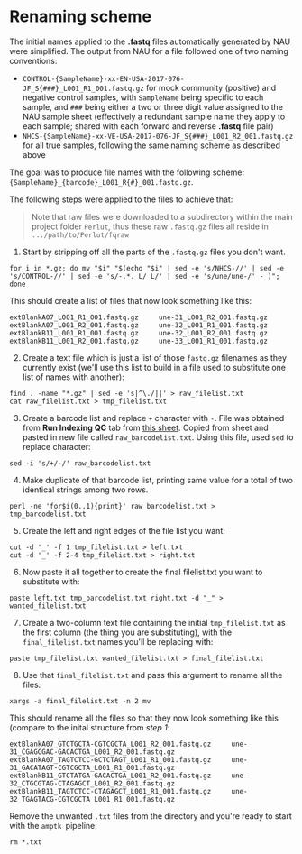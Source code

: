 # Renaming scheme

The initial names applied to the **.fastq** files automatically generated by NAU were simplified. The output from NAU for a file followed one of two naming conventions:

- `CONTROL-{SampleName}-xx-EN-USA-2017-076-JF_S{###}_L001_R1_001.fastq.gz` for mock community (positive) and negative control samples, with `SampleName` being specific to each sample, and `###` being either a two or three digit value assigned to the NAU sample sheet (effectively a redundant sample name they apply to each sample; shared with each forward and reverse **.fastq** file pair)
- `NHCS-{SampleName}-xx-VE-USA-2017-076-JF_S{###}_L001_R2_001.fastq.gz` for all true samples, following the same naming scheme as described above

The goal was to produce file names with the following scheme: `{SampleName}_{barcode}_L001_R{#}_001.fastq.gz`.

The following steps were applied to the files to achieve that:
> Note that raw files were downloaded to a subdirectory within the main project folder `Perlut`, thus these raw `.fastq.gz` files all reside in `.../path/to/Perlut/fqraw`  

1. Start by stripping off all the parts of the `.fastq.gz` files you don't want.
```
for i in *.gz; do mv "$i" "$(echo "$i" | sed -e 's/NHCS-//' | sed -e 's/CONTROL-//' | sed -e 's/-.*._L/_L/' | sed -e 's/une/une-/' - )"; done
```
This should create a list of files that now look something like this:  

```
extBlankA07_L001_R1_001.fastq.gz     une-31_L001_R2_001.fastq.gz
extBlankA07_L001_R2_001.fastq.gz     une-32_L001_R1_001.fastq.gz
extBlankB11_L001_R1_001.fastq.gz     une-32_L001_R2_001.fastq.gz
extBlankB11_L001_R2_001.fastq.gz     une-33_L001_R1_001.fastq.gz
```

2. Create a text file which is just a list of those `fastq.gz` filenames as they currently exist (we'll use this list to build in a file used to substitute one list of names with another):  
```
find . -name "*.gz" | sed -e 's|^\./||' > raw_filelist.txt
cat raw_filelist.txt > tmp_filelist.txt
```

3. Create a barcode list and replace `+` character with `-`. File was obtained from **Run Indexing QC** tab from [this sheet](https://docs.google.com/spreadsheets/d/1HM1Wlbai3aSHFAxqTNZ19zt7g_H8hf4ZlB8fvw4TlFQ/edit#gid=0). Copied from sheet and pasted in new file called `raw_barcodelist.txt`. Using this file, used `sed` to replace character:
```
sed -i 's/+/-/' raw_barcodelist.txt
```

4. Make duplicate of that barcode list, printing same value for a total of two identical strings among two rows.
```
perl -ne 'for$i(0..1){print}' raw_barcodelist.txt > tmp_barcodelist.txt
```

5. Create the left and right edges of the file list you want:
```
cut -d '_' -f 1 tmp_filelist.txt > left.txt
cut -d '_' -f 2-4 tmp_filelist.txt > right.txt
```

6. Now paste it all together to create the final filelist.txt you want to substitute with:
```
paste left.txt tmp_barcodelist.txt right.txt -d "_" > wanted_filelist.txt
```

7. Create a two-column text file containing the initial `tmp_filelist.txt` as the first column (the thing you are substituting), with the `final_filelist.txt` names you'll be replacing with:
```
paste tmp_filelist.txt wanted_filelist.txt > final_filelist.txt
```

8. Use that `final_filelist.txt` and pass this argument to rename all the files:
```
xargs -a final_filelist.txt -n 2 mv
```

This should rename all the files so that they now look something like this (compare to the inital structure from *step 1*: 

```
extBlankA07_GTCTGCTA-CGTCGCTA_L001_R2_001.fastq.gz     une-31_CGAGCGAC-GACACTGA_L001_R2_001.fastq.gz
extBlankA07_TAGTCTCC-GCTCTAGT_L001_R1_001.fastq.gz     une-31_GACATAGT-CGTCGCTA_L001_R1_001.fastq.gz
extBlankB11_GTCTATGA-GACACTGA_L001_R2_001.fastq.gz     une-32_CTGCGTAG-CTAGAGCT_L001_R2_001.fastq.gz
extBlankB11_TAGTCTCC-CTAGAGCT_L001_R1_001.fastq.gz     une-32_TGAGTACG-CGTCGCTA_L001_R1_001.fastq.gz
```

Remove the unwanted `.txt` files from the directory and you're ready to start with the `amptk `pipeline:

```
rm *.txt
```
